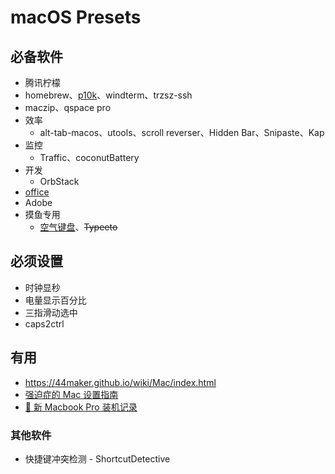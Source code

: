 # macOS Presets

## 必备软件
- 腾讯柠檬
- homebrew、[p10k](https://eric-gitta-moore.github.io/2023/zsh-install-powerlevel10k-install-the-p10k-plug-in/)、windterm、trzsz-ssh
- maczip、qspace pro
- 效率
  - alt-tab-macos、utools、scroll reverser、Hidden Bar、Snipaste、Kap
- 监控
  - Traffic、coconutBattery
- 开发
  - OrbStack
- [office](https://gist.github.com/zthxxx/9ddc171d00df98cbf8b4b0d8469ce90a)
- Adobe
- 摸鱼专用
  - [空气键盘](https://xtool.club/app/airkeyboard)、~~Typeeto~~

## 必须设置
- 时钟显秒
- 电量显示百分比
- 三指滑动选中
- caps2ctrl

## 有用
- https://44maker.github.io/wiki/Mac/index.html
- [强迫症的 Mac 设置指南](https://github.com/macdao/ocds-guide-to-setting-up-mac)
- [📝 新 Macbook Pro 装机记录](https://www.rustc.cloud/mac-install)

### 其他软件
- 快捷键冲突检测 - ShortcutDetective
